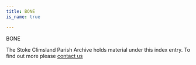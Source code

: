 ```yaml
---
title: BONE
is_name: true

---
```


BONE


The Stoke Climsland Parish Archive holds material under this index entry. To find out more please [contact us](/contact/)
